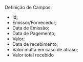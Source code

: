 Definição de Campos:

  - Id;  
  - Emissor/Fornecedor;
  - Data de Emissão;
  - Data de Pagemento;
  - Valor;
  - Data de recebimento;
  - Valor multa em caso de atraso;
  - Valor total recebido
